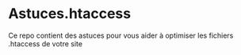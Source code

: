 # Astuces.htaccess
Ce repo contient des astuces pour vous aider à optimiser les fichiers .htaccess de votre site
